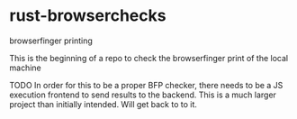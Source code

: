 # rust-browserchecks
browserfinger printing


This is the beginning of a repo to check the browserfinger print of the local machine


TODO
In order for this to be a proper BFP checker, there needs to be a JS execution frontend to send results to the backend. 
This is a much larger project than initially intended. Will get back to to it.
